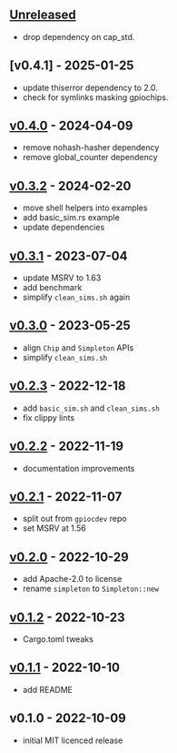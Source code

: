 <a name="unreleased"></a>

## [Unreleased](https://github.com/warthog618/gpiosim-rs/compare/v0.4.1...HEAD)

- drop dependency on cap_std.

<a name="v0.4.1"></a>

## [v0.4.1] - 2025-01-25

- update thiserror dependency to 2.0.
- check for symlinks masking gpiochips.

<a name="v0.4.0"></a>

## [v0.4.0] - 2024-04-09

- remove nohash-hasher dependency
- remove global_counter dependency

<a name="v0.3.2"></a>

## [v0.3.2] - 2024-02-20

- move shell helpers into examples
- add basic_sim.rs example
- update dependencies

<a name="v0.3.1"></a>

## [v0.3.1] - 2023-07-04

- update MSRV to 1.63
- add benchmark
- simplify `clean_sims.sh` again

<a name="v0.3.0"></a>

## [v0.3.0] - 2023-05-25

- align `Chip` and `Simpleton` APIs
- simplify `clean_sims.sh`

<a name="v0.2.3"></a>

## [v0.2.3] - 2022-12-18

- add `basic_sim.sh` and `clean_sims.sh`
- fix clippy lints

<a name="v0.2.2"></a>

## [v0.2.2] - 2022-11-19

<a name="v0.2.1"></a>

- documentation improvements

## [v0.2.1] - 2022-11-07

- split out from `gpiocdev` repo
- set MSRV at 1.56

<a name="v0.2.0"></a>

## [v0.2.0] - 2022-10-29

- add Apache-2.0 to license
- rename `simpleton` to `Simpleton::new`

<a name="v0.1.2"></a>

## [v0.1.2] - 2022-10-23

- Cargo.toml tweaks

<a name="v0.1.1"></a>

## [v0.1.1] - 2022-10-10

- add README

<a name="v0.1.0"></a>

## v0.1.0 - 2022-10-09

- initial MIT licenced release

[v0.4.0]: https://github.com/warthog618/gpiosim-rs/compare/v0.3.2...v0.4.0
[v0.3.2]: https://github.com/warthog618/gpiosim-rs/compare/v0.3.1...v0.3.2
[v0.3.1]: https://github.com/warthog618/gpiosim-rs/compare/v0.3.0...v0.3.1
[v0.3.0]: https://github.com/warthog618/gpiosim-rs/compare/v0.2.3...v0.3.0
[v0.2.3]: https://github.com/warthog618/gpiosim-rs/compare/v0.2.2...v0.2.3
[v0.2.2]: https://github.com/warthog618/gpiosim-rs/compare/v0.2.1...v0.2.2
[v0.2.1]: https://github.com/warthog618/gpiosim-rs/compare/v0.2.0...v0.2.1
[v0.2.0]: https://github.com/warthog618/gpiosim-rs/compare/v0.1.2...v0.2.0
[v0.1.2]: https://github.com/warthog618/gpiosim-rs/compare/v0.1.1...v0.1.2
[v0.1.1]: https://github.com/warthog618/gpiosim-rs/compare/v0.1.0...v0.1.1

